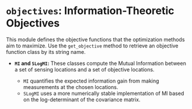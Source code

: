 # `objectives`: Information-Theoretic Objectives

This module defines the objective functions that the optimization methods aim to maximize.  Use the `get_objective` method to retrieve an objective function class by its string name.

* **`MI` and `SLogMI`:** These classes compute the Mutual Information between a set of sensing locations and a set of objective locations. 

    * `MI` quantifies the expected information gain from making measurements at the chosen locations. 
    * `SLogMI` uses a more numerically stable implementation of MI based on the log-determinant of the covariance matrix.